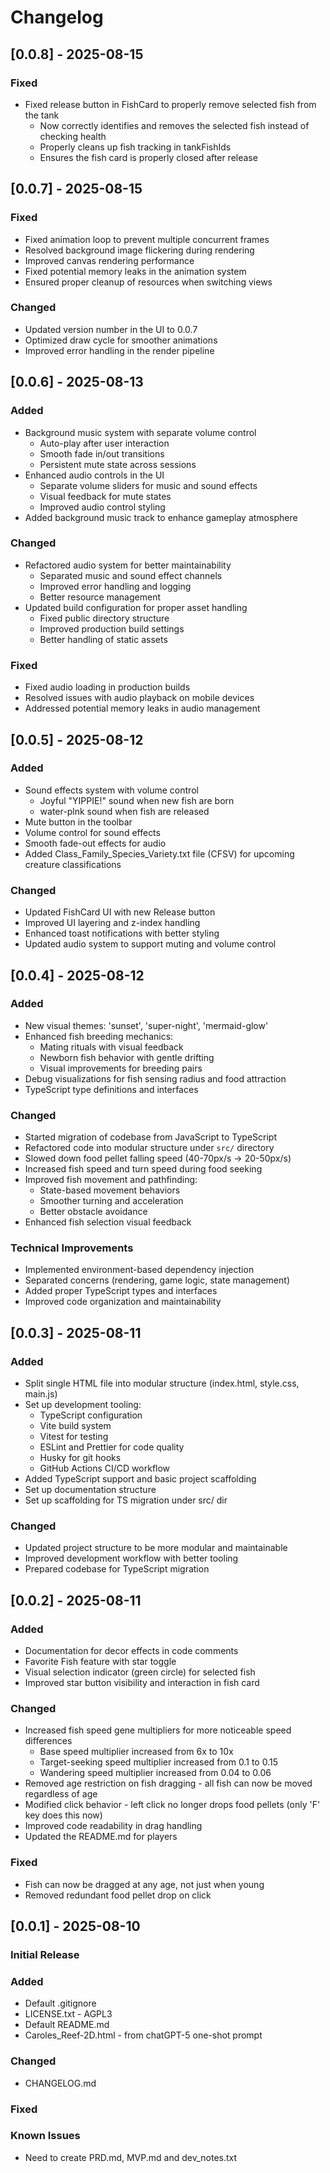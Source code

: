 # Changelog

## [0.0.8] - 2025-08-15

### Fixed

- Fixed release button in FishCard to properly remove selected fish from the tank
  - Now correctly identifies and removes the selected fish instead of checking health
  - Properly cleans up fish tracking in tankFishIds
  - Ensures the fish card is properly closed after release

## [0.0.7] - 2025-08-15

### Fixed

- Fixed animation loop to prevent multiple concurrent frames
- Resolved background image flickering during rendering
- Improved canvas rendering performance
- Fixed potential memory leaks in the animation system
- Ensured proper cleanup of resources when switching views

### Changed

- Updated version number in the UI to 0.0.7
- Optimized draw cycle for smoother animations
- Improved error handling in the render pipeline

## [0.0.6] - 2025-08-13

### Added

- Background music system with separate volume control
  - Auto-play after user interaction
  - Smooth fade in/out transitions
  - Persistent mute state across sessions
- Enhanced audio controls in the UI
  - Separate volume sliders for music and sound effects
  - Visual feedback for mute states
  - Improved audio control styling
- Added background music track to enhance gameplay atmosphere

### Changed

- Refactored audio system for better maintainability
  - Separated music and sound effect channels
  - Improved error handling and logging
  - Better resource management
- Updated build configuration for proper asset handling
  - Fixed public directory structure
  - Improved production build settings
  - Better handling of static assets

### Fixed

- Fixed audio loading in production builds
- Resolved issues with audio playback on mobile devices
- Addressed potential memory leaks in audio management

## [0.0.5] - 2025-08-12

### Added

- Sound effects system with volume control
  - Joyful "YIPPIE!" sound when new fish are born
  - water-plnk sound when fish are released
- Mute button in the toolbar
- Volume control for sound effects
- Smooth fade-out effects for audio
- Added Class_Family_Species_Variety.txt file (CFSV) for upcoming creature classifications

### Changed

- Updated FishCard UI with new Release button
- Improved UI layering and z-index handling
- Enhanced toast notifications with better styling
- Updated audio system to support muting and volume control

## [0.0.4] - 2025-08-12

### Added

- New visual themes: 'sunset', 'super-night', 'mermaid-glow'
- Enhanced fish breeding mechanics:
  - Mating rituals with visual feedback
  - Newborn fish behavior with gentle drifting
  - Visual improvements for breeding pairs
- Debug visualizations for fish sensing radius and food attraction
- TypeScript type definitions and interfaces

### Changed

- Started migration of codebase from JavaScript to TypeScript
- Refactored code into modular structure under `src/` directory
- Slowed down food pellet falling speed (40-70px/s → 20-50px/s)
- Increased fish speed and turn speed during food seeking
- Improved fish movement and pathfinding:
  - State-based movement behaviors
  - Smoother turning and acceleration
  - Better obstacle avoidance
- Enhanced fish selection visual feedback

### Technical Improvements

- Implemented environment-based dependency injection
- Separated concerns (rendering, game logic, state management)
- Added proper TypeScript types and interfaces
- Improved code organization and maintainability



## [0.0.3] - 2025-08-11

### Added

- Split single HTML file into modular structure (index.html, style.css, main.js)
- Set up development tooling:
  - TypeScript configuration
  - Vite build system
  - Vitest for testing
  - ESLint and Prettier for code quality
  - Husky for git hooks
  - GitHub Actions CI/CD workflow
- Added TypeScript support and basic project scaffolding
- Set up documentation structure
- Set up scaffolding for TS migration under src/ dir

### Changed

- Updated project structure to be more modular and maintainable
- Improved development workflow with better tooling
- Prepared codebase for TypeScript migration

## [0.0.2] - 2025-08-11

### Added

- Documentation for decor effects in code comments
- Favorite Fish feature with star toggle
- Visual selection indicator (green circle) for selected fish
- Improved star button visibility and interaction in fish card

### Changed

- Increased fish speed gene multipliers for more noticeable speed differences
  - Base speed multiplier increased from 6x to 10x
  - Target-seeking speed multiplier increased from 0.1 to 0.15
  - Wandering speed multiplier increased from 0.04 to 0.06
- Removed age restriction on fish dragging - all fish can now be moved regardless of age
- Modified click behavior - left click no longer drops food pellets (only 'F' key does this now)
- Improved code readability in drag handling
- Updated the README.md for players

### Fixed

- Fish can now be dragged at any age, not just when young
- Removed redundant food pellet drop on click

## [0.0.1] - 2025-08-10

### Initial Release

### Added

- Default .gitignore
- LICENSE.txt - AGPL3
- Default README.md
- Caroles_Reef-2D.html - from chatGPT-5 one-shot prompt

### Changed

- CHANGELOG.md

### Fixed

### Known Issues

- Need to create PRD.md, MVP.md and dev_notes.txt
